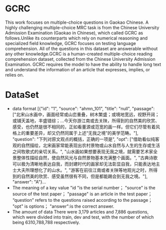 # GCRC
This work focuses on multiple-choice questions in Gaokao Chinese. A highly challenging multiple-choice MRC task is from the Chinese University Admission Examination (Gaokao in Chinese), which called GCRC as follows.Unlike its counterparts which rely on numerical reasoning and specialized field knowledge, GCRC focuses on testing language comprehension. All of the questions in this dataset are answerable without any other knowledge.GCRC is a human-created multiple-choice reading comprehension dataset, collected from the Chinese University Admission Examination. GCRC requires the model to have the ability to handle long text and understand the information of an article that expresses, implies, or relies on. 
# DataSet
* data format
[{"id": "1", "source": "ahmn_101", "title": "null", "passage": ["北宋山水画中，画面经常或山峦重叠，树木繁盛；或境地宽远，视野开阔；或铺天盖地，丰盛错综；...今天你游江南或去关陕，所得到的自然美的欣赏、感受，也仍然是很不相同的，正如看董源或范宽的画一样。但它们尽管有着风格上的重要差异，却又仍然同属于上述“无我之境”的美学范畴。"], "question": "下列对原文观点的概括，正确的一项是", "opt": ["借助看似纯客观的自然描绘，北宋画家常能表现出农村景物或山水自然与人生的生存或生活之间牧歌式的亲切关系。", "山水画如果想要表现无我之境，就需要艺术家全景整体性描绘自然，使自然风光与自然景物基本充满整个画面。", "古典诗歌可以极为清晰地表达自我，而封建时代的画家却无法彰显自我，只能表达地主士大夫所理想化了的山水。", "游客在前往江南或者关陕等地观光之时，所得到的自然美的欣赏、感受虽然很有不同，但是都能踢会到无我之境。"], "answer": "A"}...
* The meaning of a key value
"id "is the serial number；
"source" is the source of the test paper；
"passage" is an article in the test paper；
“question” refers to the questions raised according to the passage；
"opt" is options；
"answer":is the correct answer.
* The amount of data
There were 3,179 articles and 7,886 questions, which were divided into train, dev and test, with the number of which being 6310,788,788 respectively.
